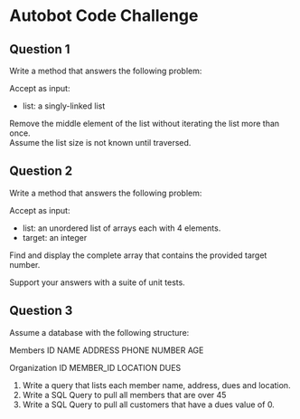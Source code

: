 Autobot Code Challenge
======================

Question 1
----------

Write a method that answers the following problem:

Accept as input:

* list: a singly-linked list

Remove the middle element of the list without iterating the list more than once.  
Assume the list size is not known until traversed.

Question 2
----------

Write a method that answers the following problem:

Accept as input:

* list: an unordered list of arrays each with 4 elements.
* target: an integer

Find and display the complete array that contains the provided target number.

Support your answers with a suite of unit tests.

Question 3
----------

Assume a database with the following structure:

Members
    ID NAME ADDRESS PHONE NUMBER AGE

Organization
    ID MEMBER_ID LOCATION DUES
 
 1. Write a query that lists each member name, address, dues and location.
 2. Write a SQL Query to pull all members that are over 45
 3. Write a SQL Query to pull all customers that have a dues value of 0.
